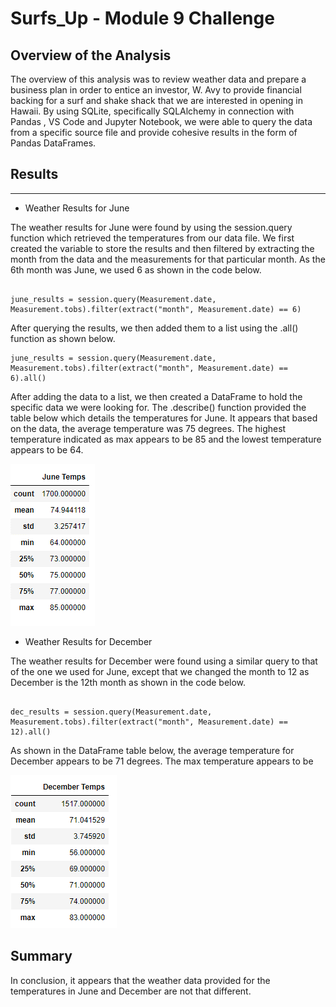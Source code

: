 # Surfs_Up - Module 9 Challenge

## Overview of the Analysis

The overview of this analysis was to review weather data and prepare a business plan in order to entice an investor, W. Avy to provide financial backing for a surf and shake shack that we are interested in opening in Hawaii.  By using SQLite, specifically SQLAlchemy in connection with Pandas , VS Code and Jupyter Notebook, we were able to query the data from a specific source file and provide cohesive results in the form of Pandas DataFrames.


## Results

*** 

* Weather Results for June


The weather results for June were found by using the session.query function which retrieved the temperatures from our data file.  We first created the variable to store the results and then filtered by extracting the month from the data and the measurements for that particular month.  As the 6th month was June, we used 6 as shown in the code below. 

```

june_results = session.query(Measurement.date, Measurement.tobs).filter(extract("month", Measurement.date) == 6)

```
After querying the results, we then added them to a list using the .all() function as shown below.  
```
june_results = session.query(Measurement.date, Measurement.tobs).filter(extract("month", Measurement.date) == 6).all()

```
After adding the data to a list, we then created a DataFrame to hold the specific data we were looking for.  The .describe() function provided the table below which details the temperatures for June.  It appears that based on the data, the average temperature was 75 degrees.  The highest temperature indicated as max appears to be 85 and the lowest temperature appears to be 64.  

![June_Temps.png](June_Temps.png)


* Weather Results for December 

The weather results for December were found using a similar query to that of the one we used for June, except that we changed the month to 12 as December is the 12th month as shown in the code below.   

```

dec_results = session.query(Measurement.date, Measurement.tobs).filter(extract("month", Measurement.date) == 12).all()

```
As shown in the DataFrame table below, the average temperature for December appears to be 71 degrees.  The max temperature appears to be 

![December_Temps.png](December_Temps.png)


## Summary

In conclusion, it appears that the weather data provided for the temperatures in June and December are not that different. 
